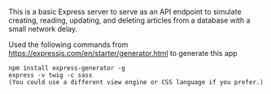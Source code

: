 

This is a basic Express server to serve as an API endpoint to simulate creating, reading, updating, and deleting articles from a database with a small network delay.

Used the following commands from https://expressjs.com/en/starter/generator.html to generate this app
```
npm install express-generator -g
express -v twig -c sass
(You could use a different view engine or CSS language if you prefer.)
```